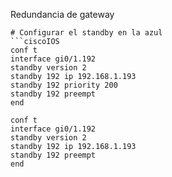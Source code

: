 Redundancia de gateway

```ciscoIOS
# Configurar el standby en la azul
```ciscoIOS
conf t
interface gi0/1.192
standby version 2
standby 192 ip 192.168.1.193
standby 192 priority 200
standby 192 preempt
end

```

```ciscoIOS
conf t
interface gi0/1.192
standby version 2
standby 192 ip 192.168.1.193
standby 192 preempt
end

```
